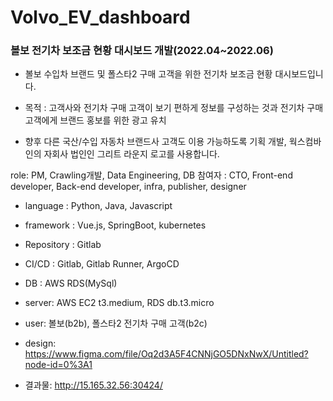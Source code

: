 # Volvo_EV_dashboard

### 볼보 전기차 보조금 현황 대시보드 개발(2022.04~2022.06)

- 볼보 수입차 브랜드 및 폴스타2 구매 고객을 위한 전기차 보조금 현황 대시보드입니다.

- 목적 : 고객사와 전기차 구매 고객이 보기 편하게 정보를 구성하는 것과 전기차 구매 고객에게 브랜드 홍보를 위한 광고 유치
- 향후 다른 국산/수입 자동차 브랜드사 고객도 이용 가능하도록 기획 개발, 웍스컴바인의 자회사 법인인 그리트 라운지 로고를 사용합니다.

role: PM, Crawling개발, Data Engineering, DB
참여자 : CTO, Front-end developer, Back-end developer, infra, publisher, designer 

- language : Python, Java, Javascript
- framework : Vue.js, SpringBoot, kubernetes
- Repository : Gitlab
- CI/CD : Gitlab, Gitlab Runner, ArgoCD
- DB : AWS RDS(MySql)
- server: AWS EC2 t3.medium, RDS db.t3.micro

- user: 볼보(b2b), 폴스타2 전기차 구매 고객(b2c)
- design: https://www.figma.com/file/Oq2d3A5F4CNNjGO5DNxNwX/Untitled?node-id=0%3A1

- 결과물:
http://15.165.32.56:30424/
